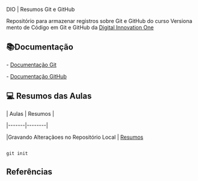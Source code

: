 DIO | Resumos Git e GitHub



Repositório para armazenar registros sobre Git e GitHub do curso Versionamento de Código em Git e GitHub da [Digital Innovation One](https://www.dio.me/)



## 📚Documentação

- [Documentação Git](https://git-scm.com/docs/git/pt_BR)

- [Documentação GitHub](https://docs.github.com/pt)



## 💻 Resumos das Aulas



| Aulas | Resumos | 

|-------|--------|

|Gravando Alteraçãoes no Repositório Local | [Resumos]()



```

git init

```



## Referências
